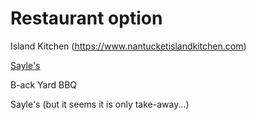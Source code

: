 # Restaurant option

Island Kitchen (https://www.nantucketislandkitchen.com)

[Sayle's](https://www.saylesseafood.com/take-out.html)

B-ack Yard BBQ

Sayle's (but it seems it is only take-away...)
